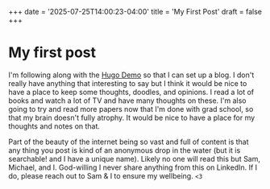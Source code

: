 +++
date = '2025-07-25T14:00:23-04:00'
title = 'My First Post'
draft = false
+++

# My first post

I'm following along with the [Hugo Demo](https://gohugo.io/getting-started/quick-start/) so that I can set up a blog. I don't really have anything that interesting to say but I think it would be nice to have a place to keep some thoughts, doodles, and opinions. I read a lot of books and watch a lot of TV and have many thoughts on these. I'm also going to try and read more papers now that I'm done with grad school, so that my brain doesn't fully atrophy. It would be nice to have a place for my thoughts and notes on that.

Part of the beauty of the internet being so vast and full of content is that any thing you post is kind of an anonymous drop in the water (but it is searchable! and I have a unique name). Likely no one will read this but Sam, Michael, and I. God-willing I never share anything from this on LinkedIn. If I do, please reach out to Sam & I to ensure my wellbeing. `<3`